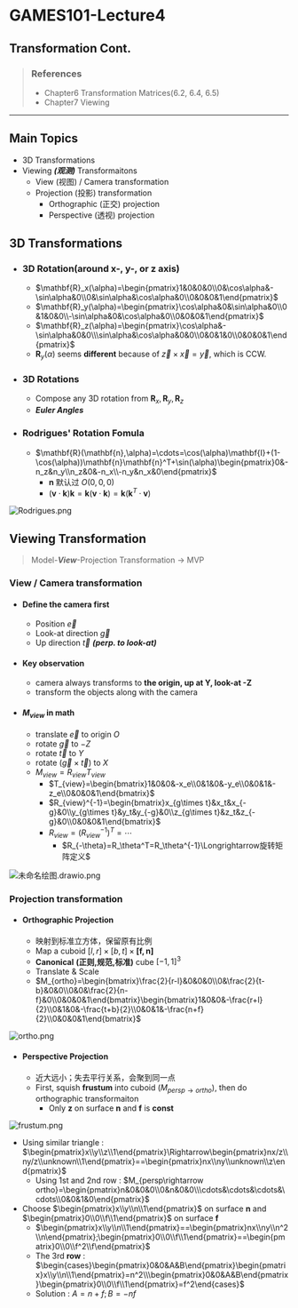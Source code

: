 # GAMES101-Lecture4
## Transformation Cont.
>### References
>* Chapter6 Transformation Matrices(6.2, 6.4, 6.5)
>* Chapter7 Viewing
***

## Main Topics
* 3D Transformations
* Viewing ***(观测)*** Transformaitons
  * View (视图) / Camera transformation
  * Projection (投影) transformation
    * Orthographic (正交) projection
    * Perspective (透视) projection

## 3D Transformations

* ### 3D Rotation(around x-, y-, or z axis)
  * $\mathbf{R}_x(\alpha)=\begin{pmatrix}1&0&0&0\\0&\cos\alpha&-\sin\alpha&0\\0&\sin\alpha&\cos\alpha&0\\0&0&0&1\end{pmatrix}$
  * $\mathbf{R}_y(\alpha)=\begin{pmatrix}\cos\alpha&0&\sin\alpha&0\\0&1&0&0\\-\sin\alpha&0&\cos\alpha&0\\0&0&0&1\end{pmatrix}$
  * $\mathbf{R}_z(\alpha)=\begin{pmatrix}\cos\alpha&-\sin\alpha&0&0\\\sin\alpha&\cos\alpha&0&0\\0&0&1&0\\0&0&0&1\end{pmatrix}$
  * $\mathbf{R}_y(\alpha)$ seems **different** because of $\vec{z}\times\vec{x}=\vec{y}$, which is CCW.

* ### 3D Rotations
  * Compose any 3D rotation from $\mathbf{R}_x,\mathbf{R}_y,\mathbf{R}_z$
  * ***Euler Angles***

* ### Rodrigues' Rotation Fomula
  * $\mathbf{R}(\mathbf{n},\alpha)=\cdots=\cos(\alpha)\mathbf{I}+(1-\cos(\alpha))\mathbf{n}\mathbf{n}^T+\sin(\alpha)\begin{pmatrix}0&-n_z&n_y\\n_z&0&-n_x\\-n_y&n_x&0\end{pmatrix}$
    * $\mathbf{n}$ 默认过 $O(0,0,0)$
    * $(\mathbf{v}\cdot\mathbf{k})\mathbf{k}=\mathbf{k}(\mathbf{v}\cdot\mathbf{k})=\mathbf{k}(\mathbf{k}^T\cdot\mathbf{v})$

![Rodrigues.png](https://i.loli.net/2021/11/18/YENoKLIbBMDehm4.png)

## Viewing Transformation

>Model-***View***-Projection Transformation -> MVP

### View / Camera transformation

* #### Define the camera first
  * Position $\vec{e}$
  * Look-at direction $\vec{g}$
  * Up direction $\vec{t}$ ***(perp. to look-at)***

* #### Key observation
  * camera always transforms to **the origin, up at Y, look-at -Z**
  * transform the objects along with the camera

* #### $M_{view}$ in math
  * translate $\vec{e}$ to origin $O$
  * rotate $\vec{g}$ to $-Z$
  * rotate $\vec{t}$ to $Y$
  * rotate $(\vec{g}\times\vec{t})$ to $X$
  * $M_{view}=R_{view}T_{view}$
    * $T_{view}=\begin{bmatrix}1&0&0&-x_e\\0&1&0&-y_e\\0&0&1&-z_e\\0&0&0&1\end{bmatrix}$
    * $R_{view}^{-1}=\begin{bmatrix}x_{g\times t}&x_t&x_{-g}&0\\y_{g\times t}&y_t&y_{-g}&0\\z_{g\times t}&z_t&z_{-g}&0\\0&0&0&1\end{bmatrix}$
    * $R_{view}=(R_{view}^{-1})^T=\cdots$
      * $R_{-\theta}=R_\theta^T=R_\theta^{-1}\Longrightarrow旋转矩阵定义$

![未命名绘图.drawio.png](https://i.loli.net/2021/11/19/59zCv4uBXAWNQmf.png)

### Projection transformation

* #### Orthographic Projection
  * 映射到标准立方体，保留原有比例
  * Map a cuboid $[l,r] \times [b,t] \times \mathbf{[f,n]}$
  * **Canonical** **(正则,规范,标准)** cube $[-1,1]^3$
  * Translate & Scale
  * $M_{ortho}=\begin{bmatrix}\frac{2}{r-l}&0&0&0\\0&\frac{2}{t-b}&0&0\\0&0&\frac{2}{n-f}&0\\0&0&0&1\end{bmatrix}\begin{bmatrix}1&0&0&-\frac{r+l}{2}\\0&1&0&-\frac{t+b}{2}\\0&0&1&-\frac{n+f}{2}\\0&0&0&1\end{bmatrix}$

![ortho.png](https://i.loli.net/2021/11/19/8hVZQxPUDs3ukdp.png)

* #### Perspective Projection
  * 近大远小；失去平行关系，会聚到同一点
  * First, squish **frustum** into cuboid $(M_{persp\rightarrow ortho})$, then do orthographic transformaiton
    * Only $\mathbf{z}$ on surface $\mathbf{n}$ and $\mathbf{f}$ is **const**

![frustum.png](https://i.loli.net/2021/11/19/oIYEsQD4JBvcyOG.png)

  * Using similar triangle : $\begin{pmatrix}x\\y\\z\\1\end{pmatrix}\Rightarrow\begin{pmatrix}nx/z\\ny/z\\unknown\\1\end{pmatrix}==\begin{pmatrix}nx\\ny\\unknown\\z\end{pmatrix}$
    * Using 1st and 2nd row : $M_{persp\rightarrow ortho}=\begin{pmatrix}n&0&0&0\\0&n&0&0\\\cdots&\cdots&\cdots&\cdots\\0&0&1&0\end{pmatrix}$
  * Choose $\begin{pmatrix}x\\y\\n\\1\end{pmatrix}$ on surface $\mathbf{n}$ and $\begin{pmatrix}0\\0\\f\\1\end{pmatrix}$ on surface $\mathbf{f}$
    * $\begin{pmatrix}x\\y\\n\\1\end{pmatrix}==\begin{pmatrix}nx\\ny\\n^2\\n\end{pmatrix};\begin{pmatrix}0\\0\\f\\1\end{pmatrix}==\begin{pmatrix}0\\0\\f^2\\f\end{pmatrix}$
    * The 3rd **row** : $\begin{cases}\begin{pmatrix}0&0&A&B\end{pmatrix}\begin{pmatrix}x\\y\\n\\1\end{pmatrix}=n^2\\\begin{pmatrix}0&0&A&B\end{pmatrix}\begin{pmatrix}0\\0\\f\\1\end{pmatrix}=f^2\end{cases}$
    * Solution : $A=n+f; B=-nf$
